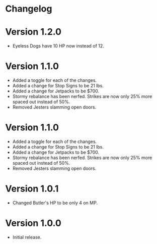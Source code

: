 # Changelog

# Version 1.2.0
- Eyeless Dogs have 10 HP now instead of 12.

# Version 1.1.0
- Added a toggle for each of the changes.
- Added a change for Stop Signs to be 21 lbs.
- Added a change for Jetpacks to be $700.
- Stormy rebalance has been nerfed. Strikes are now only 25% more spaced out instead of 50%.
- Removed Jesters slamming open doors.

# Version 1.1.0
- Added a toggle for each of the changes.
- Added a change for Stop Signs to be 21 lbs.
- Added a change for Jetpacks to be $700.
- Stormy rebalance has been nerfed. Strikes are now only 25% more spaced out instead of 50%.
- Removed Jesters slamming open doors.

# Version 1.0.1
- Changed Butler's HP to be only 4 on MP.

# Version 1.0.0
- Initial release.